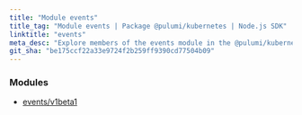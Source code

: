 ```yaml
---
title: "Module events"
title_tag: "Module events | Package @pulumi/kubernetes | Node.js SDK"
linktitle: "events"
meta_desc: "Explore members of the events module in the @pulumi/kubernetes package."
git_sha: "be175ccf22a33e9724f2b259ff9390cd77504b09"
---
```


<!-- WARNING: this page was generated by a tool. Do not edit it by hand. -->
<!-- To change it, please see https://github.com/pulumi/docs/tree/master/tools/tscdocgen. -->


<h3>Modules</h3>
<ul class="api">
    <li><a href="v1beta1/"><span class="symbol module"></span>events/v1beta1</a></li>
</ul>








